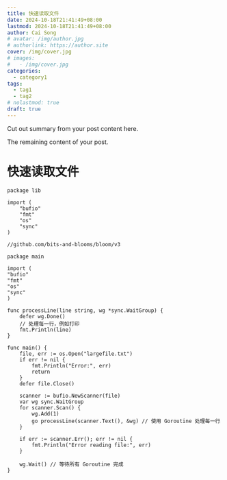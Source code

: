 ```yaml
---
title: 快速读取文件
date: 2024-10-18T21:41:49+08:00
lastmod: 2024-10-18T21:41:49+08:00
author: Cai Song
# avatar: /img/author.jpg
# authorlink: https://author.site
cover: /img/cover.jpg
# images:
#   - /img/cover.jpg
categories:
  - category1
tags:
  - tag1
  - tag2
# nolastmod: true
draft: true
---
```


Cut out summary from your post content here.

<!--more-->

The remaining content of your post.
# 快速读取文件
```golang
package lib

import (
	"bufio"
	"fmt"
	"os"
	"sync"
)

//github.com/bits-and-blooms/bloom/v3

package main

import (
"bufio"
"fmt"
"os"
"sync"
)

func processLine(line string, wg *sync.WaitGroup) {
	defer wg.Done()
	// 处理每一行，例如打印
	fmt.Println(line)
}

func main() {
	file, err := os.Open("largefile.txt")
	if err != nil {
		fmt.Println("Error:", err)
		return
	}
	defer file.Close()

	scanner := bufio.NewScanner(file)
	var wg sync.WaitGroup
	for scanner.Scan() {
		wg.Add(1)
		go processLine(scanner.Text(), &wg) // 使用 Goroutine 处理每一行
	}

	if err := scanner.Err(); err != nil {
		fmt.Println("Error reading file:", err)
	}

	wg.Wait() // 等待所有 Goroutine 完成
}


```